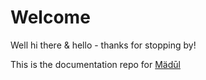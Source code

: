 # Welcome

Well hi there & hello - thanks for stopping by!

This is the documentation repo for [Mädūl](https://github.com/bsgbryan/madul)